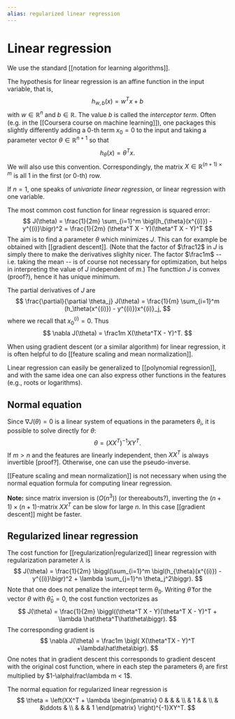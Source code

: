 ```yaml
---
alias: regularized linear regression
---
```

# Linear regression

We use the standard [[notation for learning algorithms]].

The hypothesis for linear regression is an affine function in the input variable, that is,
$$
	h_{w,b}(x) = w^Tx + b
$$
with $w \in \mathbb{R}^n$ and $b \in \mathbb{R}$. The value $b$ is called the *interceptor term*. Often (e.g. in the [[Coursera course on machine learning]]), one packages this slightly differently adding a $0$-th term $x_0 = 0$ to the input and taking a parameter vector $\theta \in \mathbb{R}^{n+1}$ so that
$$
	h_{\theta}(x) = \theta^Tx.
$$
We will also use this convention. Correspondingly, the matrix $X \in \mathbb{R}^{(n+1) \times m}$ is all $1$ in the first (or $0$-th) row.

If $n=1$, one speaks of *univariate linear regression*, or linear regression with one variable.

The most common cost function for linear regression is squared error:
$$
	J(\theta) =
	\frac{1}{2m} \sum_{i=1}^m \bigl(h_{\theta}(x^{(i)}) - y^{(i)}\bigr)^2 =
	\frac{1}{2m} (\theta^T X - Y)(\theta^T X - Y)^T
$$
The aim is to find a parameter $\theta$ which minimizes $J$. This can for example be obtained with [[gradient descent]]. (Note that the factor of $\frac12$ in $J$ is simply there to make the derivatives slighlty nicer. The factor $\frac1m$ -- i.e. taking the mean -- is of course not necessary for optimization, but helps in interpreting the value of $J$ independent of $m$.) The functtion $J$ is convex (proof?), hence it has unique minimum.

The partial derivatives of $J$ are
$$
	\frac{\partial}{\partial \theta_j} J(\theta) =
	\frac{1}{m} \sum_{i=1}^m (h_\theta(x^{(i)}) - y^{(i)})x^{(i)}_j,
$$
where we recall that $x^{(i)}_0 = 0$. Thus
$$
	\nabla J(\theta) = \frac1m X(\theta^TX - Y)^T.
$$

When using gradient descent (or a similar algorithm) for linear regression, it is often helpful to do [[feature scaling and mean normalization]].

Linear regression can easily be generalized to [[polynomial regression]], and with the same idea one can also express other functions in the features (e.g., roots or logarithms).

## Normal equation

Since $\nabla J(\theta) = 0$ is a linear system of equations in the parameters $\theta_i$, it is possible to solve directly for $\theta$:
$$
	\theta = (XX^T)^{-1}XY^T.
$$
If $m > n$ and the features are linearly independent, then $XX^T$ is always invertible [proof?]. Otherwise, one can use the pseudo-inverse.

[[Feature scaling and mean normalization]] is not necessary when using the normal equation formula for computing linear regression.

**Note:** since matrix inversion is $(O(n^3))$ (or thereabouts?), inverting the $(n+1)\times (n+1)$-matrix $XX^T$ can be slow for large $n$. In this case [[gradient descent]] might be faster.

## Regularized linear regression

The cost function for [[regularization|regularized]] linear regression with regularization parameter $\lambda$ is
$$
	J(\theta) =
	\frac{1}{2m} \biggl(\sum_{i=1}^m \bigl(h_{\theta}(x^{(i)}) - y^{(i)}\bigr)^2 + \lambda \sum_{j=1}^n \theta_j^2\biggr).
$$
Note that one does not penalize the intercept term $\theta_0$. Writing $\hat\theta$ for the vector $\theta$ with $\hat\theta_0=0$, the cost function vectorizes as
$$
	J(\theta) =
	\frac{1}{2m} \biggl((\theta^T X - Y)(\theta^T X - Y)^T + \lambda \hat\theta^T\hat\theta\biggr).
$$
The corresponding gradient is
$$
\nabla J(\theta) = \frac1m \bigl( X(\theta^TX - Y)^T +\lambda\hat\theta\bigr).
$$
One notes that in gradient descent this corresponds to gradient descent with the original cost function, where in each step the parameters $\theta_i$ are first multiplied by $1-\alpha\frac\lambda m < 1$.

The normal equation for regularized linear regression is
$$
	\theta = \left(XX^T + \lambda
	\begin{pmatrix}
		0 &   & & \\
		  & 1 & & \\
		  &   &\ddots & \\
		  &   &       & 1
	\end{pmatrix}
	\right)^{-1}XY^T.
$$